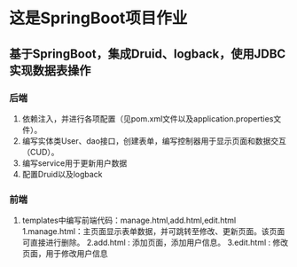 # 这是SpringBoot项目作业
## 基于SpringBoot，集成Druid、logback，使用JDBC实现数据表操作


### 后端
1. 依赖注入，并进行各项配置（见pom.xml文件以及application.properties文件）。
2. 编写实体类User、dao接口，创建表单，编写控制器用于显示页面和数据交互（CUD）。
3. 编写service用于更新用户数据
4. 配置Druid以及logback

### 前端
1. templates中编写前端代码：manage.html,add.html,edit.html
   1.manage.html：主页面显示表单数据，并可跳转至修改、更新页面。该页面可直接进行删除。
   2.add.html   : 添加页面，添加用户信息。
   3.edit.html  : 修改页面，用于修改用户信息


